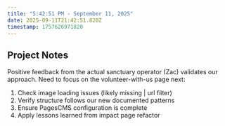 ```yaml
---
title: "5:42:51 PM - September 11, 2025"
date: 2025-09-11T21:42:51.820Z
timestamp: 1757626971820
---
```


## Project Notes

Positive feedback from the actual sanctuary operator (Zac) validates our approach. Need to focus on the volunteer-with-us page next:
1. Check image loading issues (likely missing | url filter)
2. Verify structure follows our new documented patterns
3. Ensure PagesCMS configuration is complete
4. Apply lessons learned from impact page refactor
